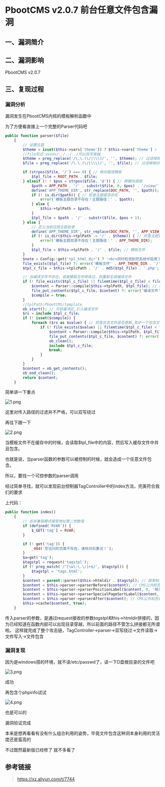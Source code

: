 # PbootCMS v2.0.7 前台任意文件包含漏洞

## 一、漏洞简介

## 二、漏洞影响

PbootCMS v2.0.7

## 三、复现过程

### 漏洞分析

漏洞发生在PbootCMS内核的模板解析函数中

为了方便看直接上一个完整的Parser代码吧

```php
public function parser($file)
    {
        // 设置主题
        $theme = isset($this->vars['theme']) ? $this->vars['theme'] : 'default';
        //file形式:xxxxx/../../../可以双写穿越
        $theme = preg_replace('/\.\.(\/|\\\)/', '', $theme); // 过滤掉相对路径
        $file = preg_replace('/\.\.(\/|\\\)/', '', $file); // 过滤掉相对路径

        if (strpos($file, '/') === 0) { // 绝对路径模板
            $tpl_file = ROOT_PATH . $file;
        } elseif (! ! $pos = strpos($file, '@')) { // 跨模块调用
            $path = APP_PATH . '/' . substr($file, 0, $pos) . '/view/' . $theme;
            define('APP_THEME_DIR', str_replace(DOC_PATH, '', $path));
            if (! is_dir($path)) { // 检查主题是否存在
                error('模板主题目录不存在！主题路径：' . $path);
            } else {
                $this->tplPath = $path;
            }
            $tpl_file = $path . '/' . substr($file, $pos + 1);
        } else {
            // 定义当前应用主题目录
            define('APP_THEME_DIR', str_replace(DOC_PATH, '', APP_VIEW_PATH) . '/' . $theme);
            if (! is_dir($this->tplPath .= '/' . $theme)) { // 检查主题是否存在
                error('模板主题目录不存在！主题路径：' . APP_THEME_DIR);
            }
            $tpl_file = $this->tplPath . '/' . $file; // 模板文件
        }
        $note = Config::get('tpl_html_dir') ? '<br>同时检测到您系统中启用了模板子目录' . Config::get('tpl_html_dir') . '，请核对是否是此原因导致！' : '';
        file_exists($tpl_file) ?: error('模板文件' . APP_THEME_DIR . '/' . $file . '不存在！' . $note);
        $tpl_c_file = $this->tplcPath . '/' . md5($tpl_file) . '.php'; // 编译文件

        // 当编译文件不存在，或者模板文件修改过，则重新生成编译文件
        if (! file_exists($tpl_c_file) || filemtime($tpl_c_file) < filemtime($tpl_file) || ! Config::get('tpl_parser_cache')) {
            $content = Parser::compile($this->tplPath, $tpl_file); // 解析模板
            file_put_contents($tpl_c_file, $content) ?: error('编译文件' . $tpl_c_file . '生成出错！请检查目录是否有可写权限！'); // 写入编译文件
            $compile = true;
        }
        //tplPath:PbootCMS/template
        ob_start(); // 开启缓冲区,引入编译文件
        $rs = include $tpl_c_file;
        if (! isset($compile)) {
            foreach ($rs as $value) { // 检查包含文件是否更新,其中一个包含文件不存在或修改则重新解析模板
                if (! file_exists($value) || filemtime($tpl_c_file) < filemtime($value) || ! Config::get('tpl_parser_cache')) {
                    $content = Parser::compile($this->tplPath, $tpl_file); // 解析模板
                    file_put_contents($tpl_c_file, $content) ?: error('编译文件' . $tpl_c_file . '生成出错！请检查目录是否有可写权限！'); // 写入编译文件
                    ob_clean();
                    include $tpl_c_file;
                    break;
                }
            }
        }
        $content = ob_get_contents();
        ob_end_clean();
        return $content;
    }

```

简单讲一下重点

![1.png](images/2020_05-22/b1b0c5bf724b4a6ab184b8d6b454d68c.png)

这里对传入路径的过滤并不严格，可以双写绕过

再往下跟一下

![2.png](images/2020_05-22/d65257ecfaac4d61a25b4a8cde2825d4.png)

当模板文件不在缓存中的时候，会读取$tpl_file中的内容，然后写入缓存文件中并且包含。

也就是说，当parser函数的参数可以被控制的时候，就会造成一个任意文件包含。

所以，要找一个可控参数的parser调用

经过简单寻找，就可以发现前台控制器TagController中的index方法，完美符合我们的要求

上代码：

```php
public function index()
    {
        // 在非兼容模式接受地址第二参数值
        if (defined('RVAR')) {
            $_GET['tag'] = RVAR;
        }

        if (! get('tag')) {
            _404('您访问的页面不存在，请核对后重试！');
        }
        $a=get('tag');
        $tagstpl = request('tagstpl');
        if (! preg_match('/^[\w\-\.\/]+$/', $tagstpl)) {
            $tagstpl = 'tags.html';
        }
        $content = parent::parser($this->htmldir . $tagstpl); // 框架标签解析
        $content = $this->parser->parserBefore($content); // CMS公共标签前置解析
        $content = $this->parser->parserPositionLabel($content, 0, '相关内容', homeurl('tag/' . get('tag'))); // CMS当前位置标签解析
        $content = $this->parser->parserSpecialPageSortLabel($content, - 2, '相关内容', homeurl('tag/' . get('tag'))); // 解析分类标签
        $content = $this->parser->parserAfter($content); // CMS公共标签后置解析
        $this->cache($content, true);
    }

```

传入parser的参数，是通过request接收的参数$tagstpl和$this->htmldir拼接的，因为已经知道在函数内部可以出现目录穿越，所以前面的路径不管怎么拼接都无所谓啦。
这样就完成了整个攻击链，TagController->parser->双写绕过->文件读取->文件写入->文件包含

### 漏洞复现

因为是windows搭的环境，就不读/etc/passwd了，读一下D盘根目录的文件吧

![3.png](images/2020_05-22/9bfafe4bd7364dd3aafc7c4586d4a44c.png)

成功

再包含个phpinfo试试

![4.png](images/2020_05-22/29390270db1c4c5ebd5f63714334ca24.png)

也是可以的

漏洞验证完成

本来是想再看看有没有什么组合利用的姿势，毕竟文件包含这种洞本身利用的灵活度还是蛮高的

不过既然最新版已经修了 就不多看了

## 参考链接

> https://xz.aliyun.com/t/7744

